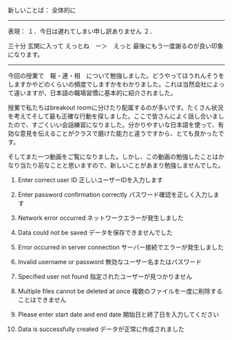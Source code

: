 新しいことば：
全体的に

-----------------------------------------
表現：
１．今日は遅れてしまい申し訳ありません
２．

三十分
玄関に入って
えっとね　ー＞　えっと
最後にもう一度謝るのが良い印象になります。

------------------------------------------
今回の授業で　報・連・相　について勉強しました。どうやってほうれんそうをしますかやどのくらいの頻度でしますかをわかりました。これは当然会社によって違いますが、日本語の職場習慣に基本的に紹介されました。

授業で私たちはbreakout roomに分けたり配属するのが多いです。たくさん状況を考えてそして最も正確な行動を探しました。ここで皆さんによく話し合いましたので、すごくいい会話練習になりました。分かりやすいな日本語を使って、有効な意見を伝えることがクラスで磨けた能力と違うですから、とても良かったです。

そしてまた一つ動画をご覧になりました。しかし、この動画の勉強したことはかなり当たり前なことと思いますので、新しいことがあまり勉強しませんでした。


1. Enter correct user ID
正しいユーザーIDを入力します

2. Enter password confirmation correctly
パスワード確認を正しく入力します

3. Network error occurred
ネットワークエラーが発生しました

4. Data could not be saved
データを保存できませんでした

5. Error occurred in server connection
サーバー接続でエラーが発生しました

6. Invalid username or password
無効なユーザー名またはパスワード

7. Specified user not found
指定されたユーザーが見つかりません

8. Multiple files cannot be deleted at once
複数のファイルを一度に削除することはできません

9. Please enter start date and end date
開始日と終了日を入力してください

10. Data is successfully created
データが正常に作成されました